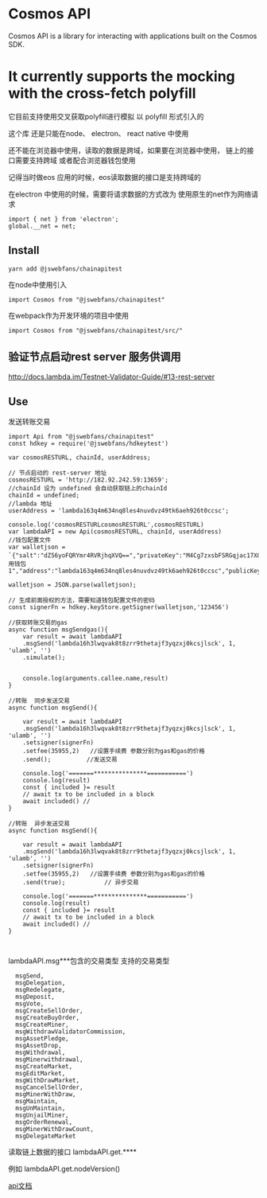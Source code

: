 # Cosmos API
Cosmos API is a library for interacting with applications built on the Cosmos SDK.
# It currently supports the mocking with the cross-fetch polyfill
它目前支持使用交叉获取polyfill进行模拟 以 polyfill 形式引入的

这个库 还是只能在node、 electron、 react native 中使用

还不能在浏览器中使用，读取的数据是跨域，如果要在浏览器中使用，
链上的接口需要支持跨域
或者配合浏览器钱包使用

记得当时做eos 应用的时候，eos读取数据的接口是支持跨域的

在electron 中使用的时候，需要将请求数据的方式改为 使用原生的net作为网络请求

```
import { net } from 'electron';
global.__net = net;
```


## Install

```
yarn add @jswebfans/chainapitest
```

在node中使用引入
```
import Cosmos from "@jswebfans/chainapitest"
```

在webpack作为开发环境的项目中使用
```
import Cosmos from "@jswebfans/chainapitest/src/"
```

## 验证节点启动rest server 服务供调用

http://docs.lambda.im/Testnet-Validator-Guide/#13-rest-server

## Use

发送转账交易


```
import Api from "@jswebfans/chainapitest"
const hdkey = require('@jswebfans/hdkeytest')

var cosmosRESTURL, chainId, userAddress;

// 节点启动的 rest-server 地址
cosmosRESTURL = 'http://182.92.242.59:13659';
//chainId 设为 undefined 会自动获取链上的chainId
chainId = undefined;
//lambda 地址
userAddress = 'lambda163q4m634nq8les4nuvdvz49tk6aeh926t0ccsc';

console.log('cosmosRESTURLcosmosRESTURL',cosmosRESTURL)
var lambdaAPI = new Api(cosmosRESTURL, chainId, userAddress)
//钱包配置文件
var walletjson = `{"salt":"dZ56yoFQRYmr4RVRjhqXVQ==","privateKey":"M4Cg7zxsbFSRGqjac17XGoJUKN2wmZ1CM6YQhvQzHuMICpYtq4y90hDadv29fKb5Bid/rvWT6Ds4qtGvttR1WdH0YY6/Fw2of8E72j4=","name":"常用钱包1","address":"lambda163q4m634nq8les4nuvdvz49tk6aeh926t0ccsc","publicKey":"lambdapub1addwnpepq0zuqpchp295d4lgll9wcf4z0nex7lj0a99t07qnhxqn80y470t9zhrhpn6"}`;

walletjson = JSON.parse(walletjson);

// 生成前面授权的方法，需要知道钱包配置文件的密码
const signerFn = hdkey.keyStore.getSigner(walletjson,'123456')

//获取转账交易的gas
async function msgSendgas(){
    var result = await lambdaAPI
    .msgSend('lambda16h3lwqvak8t8zrr9thetajf3yqzxj0kcsjlsck', 1, 'ulamb', '')
    .simulate();
    
    
    console.log(arguments.callee.name,result)
}

//转账  同步发送交易
async function msgSend(){
    
    var result = await lambdaAPI
    .msgSend('lambda16h3lwqvak8t8zrr9thetajf3yqzxj0kcsjlsck', 1, 'ulamb', '')
    .setsigner(signerFn)
    .setfee(35955,2)   //设置手续费 参数分别为gas和gas的价格
    .send();          //发送交易 
    
    console.log('=======***************===========')
    console.log(result)
    const { included }= result
    // await tx to be included in a block
    await included() //
}

//转账  异步发送交易
async function msgSend(){
    
    var result = await lambdaAPI
    .msgSend('lambda16h3lwqvak8t8zrr9thetajf3yqzxj0kcsjlsck', 1, 'ulamb', '')
    .setsigner(signerFn)
    .setfee(35955,2)   //设置手续费 参数分别为gas和gas的价格
    .send(true);           // 异步交易 
    
    console.log('=======***************===========')
    console.log(result)
    const { included }= result
    // await tx to be included in a block
    await included() //
}



```
lambdaAPI.msg***包含的交易类型
支持的交易类型

```
  msgSend,
  msgDelegation,
  msgRedelegate,
  msgDeposit,
  msgVote,
  msgCreateSellOrder,
  msgCreateBuyOrder,
  msgCreateMiner,
  msgWithdrawValidatorCommission,
  msgAssetPledge,
  msgAssetDrop,
  msgWithdrawal,
  msgMinerwithdrawal,
  msgCreateMarket,
  msgEditMarket,
  msgWithDrawMarket,
  msgCancelSellOrder,
  msgMinerWithDraw,
  msgMaintain,
  msgUnMaintain,
  msgUnjailMiner,
  msgOrderRenewal,
  msgMinerWithDrawCount,
  msgDelegateMarket
```
读取链上数据的接口
lambdaAPI.get.****


例如  lambdaAPI.get.nodeVersion()

[api文档](./api.md "api")



